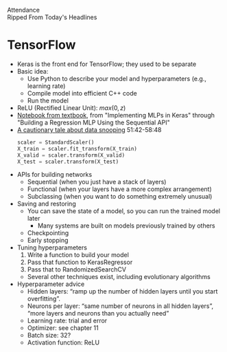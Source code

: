 Attendance  
Ripped From Today's Headlines

# TensorFlow
* Keras is the front end for TensorFlow; they used to be separate
* Basic idea:
  * Use Python to describe your model and hyperparameters (e.g., learning rate)
  * Compile model into efficient C++ code
  * Run the model
* ReLU (Rectified Linear Unit): $max(0, z)$
* [Notebook from textbook](https://colab.research.google.com/github/ageron/handson-ml3/blob/main/10_neural_nets_with_keras.ipynb), from "Implementing MLPs in Keras" through "Building a Regression MLP Using the Sequential API"
* [A cautionary tale about data snooping](https://www.youtube.com/watch?v=EZBUDG12Nr0&t=3102s) 51:42-58:48
    ```python
    scaler = StandardScaler()
    X_train = scaler.fit_transform(X_train)
    X_valid = scaler.transform(X_valid)
    X_test = scaler.transform(X_test)
    ```
* APIs for building networks
  * Sequential (when you just have a stack of layers)
  * Functional (when your layers have a more complex arrangement)
  * Subclassing (when you want to do something extremely unusual)
* Saving and restoring
  * You can save the state of a model, so you can run the trained model later
    * Many systems are built on models previously trained by others
  * Checkpointing
  * Early stopping
* Tuning hyperparameters
  1. Write a function to build your model
  2. Pass that function to KerasRegressor
  3. Pass that to RandomizedSearchCV
  * Several other techniques exist, including evolutionary algorithms
* Hyperparameter advice
  * Hidden layers: “ramp up the number of hidden layers until you start overfitting”.
  * Neurons per layer: “same number of neurons in all hidden layers”, “more layers and neurons than you actually need”
  * Learning rate: trial and error
  * Optimizer: see chapter 11
  * Batch size: 32?
  * Activation function: ReLU
